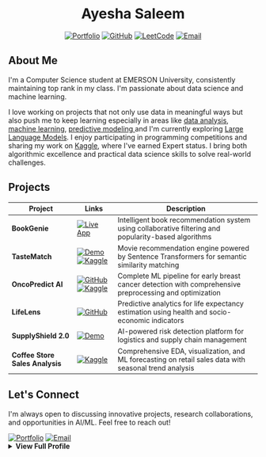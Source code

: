 <div align="center">

# **Ayesha Saleem**
 <p align="center">
  <a href="https://aysh34.github.io/">
    <img src="https://img.shields.io/badge/Portfolio-FF5733?style=flat&logo=google-chrome&logoColor=white" alt="Portfolio" /></a>
  <a href="https://github.com/aysh34">
    <img src="https://img.shields.io/badge/GitHub-6e5494?style=flat&logo=github&logoColor=white" alt="GitHub" /></a>
  <a href="https://leetcode.com/ayesha_saleem9">
    <img src="https://img.shields.io/badge/LeetCode-F89F1B?style=flat&logo=leetcode&logoColor=black" alt="LeetCode" /></a>
  <a href="mailto:ayeshasaleem853@gmail.com">
    <img src="https://img.shields.io/badge/Email-E94134?style=flat&logo=gmail&logoColor=white" alt="Email" /></a>
</p>

</div>

## About Me

I'm a Computer Science student at EMERSON University, consistently maintaining top rank in my class. I'm passionate about data science and machine learning.

I love working on projects that not only use data in meaningful ways but also push me to keep learning especially in areas like <a href="https://www.kaggle.com/code/ayeshasal89/coffee-store-sales-analysis" target="_blank" rel="noopener noreferrer">data analysis</a>, <a href="https://github.com/aysh34/OncoPredict-AI" target="_blank" rel="noopener noreferrer">machine learning</a>, <a href="https://www.kaggle.com/code/ayeshasal89/lifelens-predicting-life-expectancy" target="_blank" rel="noopener noreferrer"> predictive modeling </a> and I'm currently exploring <a href="https://github.com/aysh34/LLM-Agent" target="_blank" rel="noopener noreferrer">Large Language Models</a>. I enjoy participating in programming competitions and sharing my work on <a href="https://www.kaggle.com/ayeshasal89" target="_blank" rel="noopener noreferrer">Kaggle</a>, where I've earned Expert status. I bring both algorithmic excellence and practical data science skills to solve real-world challenges.

## Projects

| Project | Links | Description |
|---------|-------|-------------|
| **BookGenie** | [![Live App](https://img.shields.io/badge/Live-App-blue?style=flat-square)](https://bookgenie.up.railway.app/) | Intelligent book recommendation system using collaborative filtering and popularity-based algorithms |
| **TasteMatch** | [![Demo](https://img.shields.io/badge/Demo-Streamlit-red?style=flat-square)](https://tastematch-kfdxsz24xk9bbypttq9dtw.streamlit.app/) [![Kaggle](https://img.shields.io/badge/Kaggle-Notebook-20BEFF?style=flat-square)](https://www.kaggle.com/code/ayeshasal89/tastematch-movie-recommendation-system) | Movie recommendation engine powered by Sentence Transformers for semantic similarity matching |
| **OncoPredict AI** | [![GitHub](https://img.shields.io/badge/GitHub-Repository-8E24AA?style=flat-square)](https://github.com/aysh34/OncoPredict-AI) [![Kaggle](https://img.shields.io/badge/Kaggle-Notebook-20BEFF?style=flat-square)](https://www.kaggle.com/code/ayeshasal89/oncopredict-breast-cancer-preditction) | Complete ML pipeline for early breast cancer detection with comprehensive preprocessing and optimization |
| **LifeLens** | [![GitHub](https://img.shields.io/badge/GitHub-Code-darkgreen?style=flat-square)](https://github.com/aysh34/Life_Expectancy_Prediction_With_Machine_Learning) | Predictive analytics for life expectancy estimation using health and socio-economic indicators |
| **SupplyShield 2.0** | [![Demo](https://img.shields.io/badge/Demo-LabLab.ai-gold?style=flat-square)](https://lablab.ai/event/execute-ai-genesis/binge-thinkers/supplyshield-smart-risk-detection) | AI-powered risk detection platform for logistics and supply chain management |
| **Coffee Store Sales Analysis** | [![Kaggle](https://img.shields.io/badge/Kaggle-Notebook-20BEFF?style=flat-square&logo=kaggle&logoColor=white)](https://www.kaggle.com/code/ayeshasal89/coffee-store-sales-analysis) | Comprehensive EDA, visualization, and ML forecasting on retail sales data with seasonal trend analysis |

## Let's Connect

I'm always open to discussing innovative projects, research collaborations, and opportunities in AI/ML. Feel free to reach out!

<a href="https://ayesha-dev.netlify.app/" target="_blank" rel="noopener noreferrer">
  <img src="https://img.shields.io/badge/Portfolio-Visit_Site-0066CC?style=for-the-badge&logo=google-chrome&logoColor=white" alt="Portfolio" /></a>
<a href="mailto:ayeshasaleem853@gmail.com" target="_blank" rel="noopener noreferrer">
  <img src="https://img.shields.io/badge/Email-Contact-EA4335?style=for-the-badge&logo=gmail&logoColor=white" alt="Email" />
</a>


<details>
  
<summary><b>View Full Profile</b></summary>

## Education

**Bachelor of Science in Computer Science**  
*Emerson University, Multan, Pakistan*  
**CGPA:** 3.86/4.00 (96.5%)  
**Duration:** September 2023 – Present  

**Core Coursework:** Data Structures & Algorithms, Artificial Intelligence, Object-Oriented Programming, Calculus, Database Systems


## Key Achievements

- **Harvard CS50x Puzzle Day Champion (2025)** - Global 1st place, solved 9/9 puzzles
- **Kaggle Expert** - Active contributor with published datasets and competition participation
- **Meta Hacker Cup Qualifier (2024)** - Demonstrated algorithmic excellence in global competition
- **UC Berkeley CALICO Competition (2024)** - Advanced computational thinking showcase
- **LabLab.ai AI Hackathon Veteran** - Multiple international AI hackathon participations
- **LeetCode 230+ Problems Solved** - Strong foundation in algorithmic problem-solving


## Technical Skills
![Python](https://img.shields.io/badge/Python-3776AB?style=flat-square&logo=python&logoColor=white)
![SQL](https://img.shields.io/badge/SQL-336791?style=flat-square&logo=postgresql&logoColor=white)
![Scikit-learn](https://img.shields.io/badge/Scikit--learn-F7931E?style=flat-square&logo=scikit-learn&logoColor=white)
![TensorFlow](https://img.shields.io/badge/TensorFlow-FF6F00?style=flat-square&logo=tensorflow&logoColor=white)
![PyTorch](https://img.shields.io/badge/PyTorch-EE4C2C?style=flat-square&logo=pytorch&logoColor=white)
![Hugging Face](https://img.shields.io/badge/HuggingFace-FFD21F?style=flat-square&logo=huggingface&logoColor=black)
![Pandas](https://img.shields.io/badge/Pandas-150458?style=flat-square&logo=pandas&logoColor=white)
![NumPy](https://img.shields.io/badge/NumPy-013243?style=flat-square&logo=numpy&logoColor=white)
![Matplotlib](https://img.shields.io/badge/Matplotlib-11557C?style=flat-square)
![Plotly](https://img.shields.io/badge/Plotly-3F4F75?style=flat-square&logo=plotly&logoColor=white)
![Flask](https://img.shields.io/badge/Flask-000000?style=flat-square&logo=flask&logoColor=white)
![Streamlit](https://img.shields.io/badge/Streamlit-FF4B4B?style=flat-square&logo=streamlit&logoColor=white)
![Git](https://img.shields.io/badge/Git-F05032?style=flat-square&logo=git&logoColor=white)
![Docker](https://img.shields.io/badge/Docker-2496ED?style=flat-square&logo=docker&logoColor=white)
![Jupyter](https://img.shields.io/badge/Jupyter-F37626?style=flat-square&logo=jupyter&logoColor=white)


## GitHub Analytics

<div align="center">
  <img height="180em" src="https://github-readme-stats.vercel.app/api?username=aysh34&show_icons=true&theme=tokyonight&include_all_commits=true&count_private=true&hide_border=true"/>
  <img height="180em" src="https://github-readme-stats.vercel.app/api/top-langs/?username=aysh34&layout=compact&langs_count=8&theme=tokyonight&hide_border=true"/>
</div>

<div align="center">
  <img src="https://github-readme-streak-stats.herokuapp.com/?user=aysh34&theme=tokyonight&hide_border=true"/>
</div>


## Competition Highlights

<p float="left">
  <a href="https://raw.githubusercontent.com/aysh34/aysh34/main/assets/CS50x%20Puzzle%20Day%202025.png" target="_blank">
    <img src="https://raw.githubusercontent.com/aysh34/aysh34/main/assets/CS50x%20Puzzle%20Day%202025.png" style="width: 350px; height: 250px; object-fit: cover; margin: 15px;" /></a>

  <a href="https://github.com/aysh34/aysh34/blob/main/assets/GEN%20AI_page-0001.jpg" target="_blank">
    <img src="https://github.com/aysh34/aysh34/blob/main/assets/GEN%20AI_page-0001.jpg" style="width: 350px; height: 250px; object-fit: cover; margin: 15px;" /></a>

  <a href="https://raw.githubusercontent.com/aysh34/aysh34/main/assets/PakAngels%20Gen%20Ai.jpg" target="_blank">
    <img src="https://raw.githubusercontent.com/aysh34/aysh34/main/assets/PakAngels%20Gen%20Ai.jpg" style="width: 350px; height: 250px; object-fit: cover; margin: 15px;" /></a>

  <a href="https://raw.githubusercontent.com/aysh34/aysh34/main/assets/Dataset%20Creator.png" target="_blank">
    <img src="https://raw.githubusercontent.com/aysh34/aysh34/main/assets/Dataset%20Creator.png" style="width: 350px; height: 250px; object-fit: cover; margin: 15px;" /></a>

  <a href="https://raw.githubusercontent.com/aysh34/aysh34/main/assets/meta.jpg" target="_blank">
    <img src="https://raw.githubusercontent.com/aysh34/aysh34/main/assets/meta.jpg" style="width: 350px; height: 250px; object-fit: cover; margin: 15px;" /></a>

  <a href="https://raw.githubusercontent.com/aysh34/aysh34/main/assets/cal.jpg" target="_blank">
    <img src="https://raw.githubusercontent.com/aysh34/aysh34/main/assets/cal.jpg" style="width: 350px; height: 250px; object-fit: cover; margin: 15px;" /></a>
</p>

<div align="center">
  <i>Building the future with artificial intelligence, one algorithm at a time.</i>
</div>

</details>
